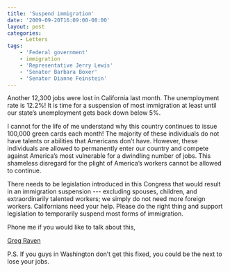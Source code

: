 ```yaml
---
title: 'Suspend immigration'
date: '2009-09-20T16:09:00-08:00'
layout: post
categories:
    - Letters
tags:
    - 'Federal government'
    - immigration
    - 'Representative Jerry Lewis'
    - 'Senator Barbara Boxer'
    - 'Senator Dianne Feinstein'
---
```


Another 12,300 jobs were lost in California last month. The unemployment rate is 12.2%! It is time for a suspension of most immigration at least until our state’s unemployment gets back down below 5%.  
  
I cannot for the life of me understand why this country continues to issue 100,000 green cards each month! The majority of these individuals do not have talents or abilities that Americans don’t have. However, these individuals are allowed to permanently enter our country and compete against America’s most vulnerable for a dwindling number of jobs. This shameless disregard for the plight of America’s workers cannot be allowed to continue.

There needs to be legislation introduced in this Congress that would result in an immigration suspension --- excluding spouses, children, and extraordinarily talented workers; we simply do not need more foreign workers. Californians need your help. Please do the right thing and support legislation to temporarily suspend most forms of immigration.

Phone me if you would like to talk about this,

[Greg Raven](https://www.gregraven.org/)

P.S. If you guys in Washington don’t get this fixed, you could be the next to lose your jobs.